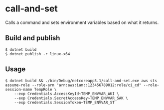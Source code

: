 # call-and-set
Calls a command and sets environment variables based on what it returns.

## Build and publish

```
$ dotnet build
$ dotnet publish -r linux-x64
```

## Usage

```
$ dotnet build && ./bin/Debug/netcoreapp3.1/call-and-set.exe aws sts assume-role --role-arn "arn:aws:iam::123456789012:role/ci_cd" --role-session-name TempRole \
	--exp Credentials.AccessKeyId~TEMP_ENVVAR_AKI \
	--exp Credentials.SecretAccessKey~TEMP_ENVVAR_SAK \
	--exp Credentials.SessionToken~TEMP_ENVVAR_ST
```